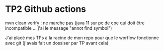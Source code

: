 # TP2 Github actions

mvn clean verify : ne marche pas (java 11 sur pc de cpe qui doit être incompatible ... j'ai le message "annot find symbol")

J'ai placé mes TPs à la racine de mon repo pour que le worflow fonctionne avec git (j'avais fait un dossiser par TP avant cela)

